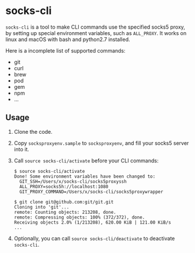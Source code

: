 socks-cli
=========

`socks-cli` is a tool to make CLI commands use the specified socks5 proxy, by setting up special environment variables, such as `ALL_PROXY`. It works on linux and macOS with bash and python2.7 installed.

Here is a incomplete list of supported commands:

* git
* curl
* brew
* pod
* gem
* npm
* ...

## Usage

1. Clone the code.

2. Copy `socksproxyenv.sample` to `socksproxyenv`, and fill your socks5 server into it.

3. Call `source socks-cli/activate` before your CLI commands:
	```
	$ source socks-cli/activate
	Done! Some environment variables have been changed to:
	  GIT_SSH=/Users/x/socks-cli/socks5proxyssh
	  ALL_PROXY=socks5h://localhost:1080
	  GIT_PROXY_COMMAND=/Users/x/socks-cli/socks5proxywrapper

	$ git clone git@github.com:git/git.git
	Cloning into 'git'...
	remote: Counting objects: 213208, done.
	remote: Compressing objects: 100% (372/372), done.
	Receiving objects 2.0% (1/213208), 620.00 KiB | 121.00 KiB/s
	...
	```

4. Optionally, you can call `source socks-cli/deactivate` to deactivate `socks-cli`.

